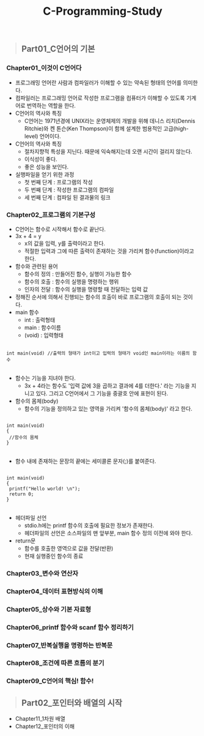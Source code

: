 <h1 align = "center">C-Programming-Study</h1>
<br>

> ## Part01_C언어의 기본
### Chapter01_이것이 C언어다
* 프로그래밍 언어란 사람과 컴파일러가 이해할 수 있는 약속된 형태의 언어를 의미한다.
* 컴파일러는 프로그래밍 언어로 작성한 프로그램을 컴퓨터가 이해할 수 있도록 기계어로 번역하는 역할을 한다.
* C언어의 역사와 특징
  * C언어는 1971년경에 UNIX라는 운영체제의 개발을 위해 데니스 리치(Dennis Ritchie)와 켄 톤슨(Ken Thompson)이 함께 설계한 범용적인 고급(high-level) 언어이다.
* C언어의 역사와 특징
  * 절차지향적 특성을 지닌다. 때문에 익숙해지는데 오랜 시간이 걸리지 않는다.
  * 이식성이 좋다.
  * 좋은 성능을 보인다.
* 실행파일을 얻기 위한 과정
  * 첫 번째 단계 : 프로그램의 작성
  * 두 번째 단계 : 작성한 프로그램의 컴파일
  * 세 번째 단계 : 컴파일 된 결과물의 링크

### Chapter02_프로그램의 기본구성
* C언어는 함수로 시작해서 함수로 끝난다.
* 3x + 4 = y
  * x의 값을 입력, y를 출력이라고 한다.
  * 적절한 입력과 그에 따른 출력이 존재하는 것을 가리켜 함수(function)이라고 한다.
* 함수와 관련된 용어
  * 함수의 정의 : 만들어진 함수, 실행이 가능한 함수
  * 함수의 호출 : 함수의 실행을 명령하는 행위
  * 인자의 전달 : 함수의 실행을 명령할 때 전달하는 입력 값
* 정해진 순서에 의해서 진행되는 함수의 호출이 바로 프로그램의 호출이 되는 것이다.
* main 함수
  * int : 출력형태
  * main : 함수이름
  * (void) : 입력형태
<pre>
<code>
int main(void) //출력의 형태가 int이고 입력의 형태가 void인 main이라는 이름의 함수
</code>
</pre>
* 함수는 기능을 지녀야 한다.
  * 3x + 4라는 함수도 '입력 값에 3을 곱하고 결과에 4를 더한다.' 라는 기능을 지니고 있다. 그리고 C언어에서 그 기능을 중괄호 안에 표현이 된다.
* 함수의 몸체(body)
  * 함수의 기능을 정의하고 있는 영역을 가리켜 '함수의 몸체(body)' 라고 한다.
<pre>
<code>
int main(void)
{
 //함수의 몸체
}
</code>
</pre>

* 함수 내에 존재하는 문장의 끝에는 세미콜론 문자(;)를 붙여준다.
<pre>
<code>
int main(void)
{
 printf("Hello world! \n");
 return 0;
}
</code>
</pre>

* 헤더파일 선언
  * stdio.h에는 printf 함수의 호출에 필요한 정보가 존재한다.
  * 헤더파일의 선언은 소스파일의 맨 앞부분, main 함수 정의 이전에 와야 한다.
* return문
  * 함수를 호출한 영역으로 값을 전달(반환)
  * 현재 실행중인 함수의 종료
  
### Chapter03_변수와 연산자
### Chapter04_데이터 표현방식의 이해
### Chapter05_상수와 기본 자료형
### Chapter06_printf 함수와 scanf 함수 정리하기
### Chapter07_반복실행을 명령하는 반복문
### Chapter08_조건에 따른 흐름의 분기
### Chapter09_C언어의 핵심! 함수!

> ## Part02_포인터와 배열의 시작
<ul>
  <li>Chapter11_1차원 배열</li>
  <li>Chapter12_포인터의 이해</li>
</ul>

